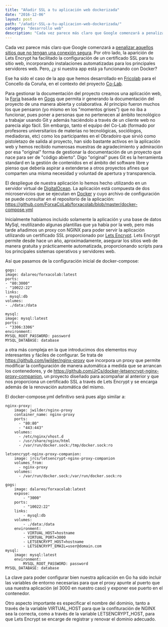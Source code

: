 ```yaml
---
title: "Añadir SSL a tu aplicación web dockerizada"
date: "2016-12-06"
layout: post
path: "/añadir-SSL-a-tu-aplicacion-web-dockerizada/"
category: "desarrollo web"
description: "Cada vez parece más claro que Google comenzará a penalizar aquellos sitios que no tengan una conexión segura. Por otro lado, la aparición de Lets Encrypt ha facilitado la configuración de un certificado SSL para tu sitio web, incorporando instalaciones automatizadas para los principales servidores web. Pero, ¿y si nuestra app está ya funcionando con Docker?"
---
```

Cada vez parece más claro que Google comenzará a [penalizar aquellos sitios que no tengan una conexión segura](https://moz.com/blog/https-tops-30-how-google-is-winning-the-long-war). Por otro lado, la aparición de Lets Encrypt ha facilitado la configuración de un certificado SSL para tu sitio web, incorporando instalaciones automatizadas para los principales servidores web. Pero, ¿y si nuestra app está ya funcionando con Docker?

Ese ha sido el caso de la app que hemos desarrollado en [Fricolab](https://fricolab.com) para el Concello da Coruña, en el contexto del proyecto [Co-Lab](http://colab.coruna.gal).

Para gestionar la documentación del proyecto creamos una aplicación web, la [Forja](https://forxa.colab.coruna.gal) basada en [Gogs](https://gogs.io/) que permita ir generando la documentación del proyecto de una manera abierta y colaborativa. Al principio fueron muchos los que pensaron (yo mismo en los "momentos grises") que no iba a funcionar, pues poner a personas que no pertenecen al ámbito tecnológico a trabajar usando Git y además haciéndolo a través de un cliente web no parecía algo fácil. Sin embargo, tanto el equipo del Co-Lab (formado por profesores universitarios de materias no tecnológicas, sociólogos, mediadoras, etc) como los participantes en el Obradoiro que sirvió como pistoletazo de salida al proyecto, han sido bastante activos en la aplicación web y hemos recibido numerosas muestras de agradecimiento y admiración por esa "original" forma de gestionar la documentación de un proyecto que nace para ser de "código abierto". Digo "original" pues Git es la herramienta standard en la gestión de contenidos en el ámbito del software libre y pienso que debería aspirar a extenderse a otros proyectos afines que comparten una misma necesidad y voluntad de apertura y transparencia.

El despliegue de nuestra aplicación lo hemos hecho utilizando en un servidor virtual de [DigitalOcean](https://www.digitalocean.com/). La aplicación está compuesta de dos microservicios que se ejecutan en [Docker](https://www.docker.com/) y cuyo archivo de configuración se puede consultar en el repositorio de la aplicación: https://github.com/ForxaCoLab/forxacolab/blob/master/docker-compose.yml

Inicialmente habíamos incluido solamente la aplicación y una base de datos MySql, reutilizando algunas plantillas que ya había por la web, pero más tarde añadimos un proxy con NGINX para poder servir la aplicación utilizando un certificado SSL proporcionado por [Lets Encrypt](https://letsencrypt.org/). Lets Encrypt permite desde hace un año, aproximadamente, asegurar los sitios web de manera gratuita y prácticamente automatizada, proporcionando scripts para los principales sistemas operativos y servidores web.

Así que pasamos de la configuración inicial de docker-compose:

    gogs:
    image: dalareo/forxacolab:latest
    ports:
    - "80:3000"
    - "10022:22"
    links:
    - mysql:db
    volumes:
    - ./data:/data

    mysql:
    image: mysql:latest
    ports:
    - "3306:3306"
    environment:
    MYSQL_ROOT_PASSWORD: password
    MYSQL_DATABASE: database

a otra más compleja en la que introducimos dos elementos muy interesantes y fáciles de configurar. Se trata de https://github.com/jwilder/nginx-proxy que incorpora un proxy que permite modificar la configuración de manera automática a medida que se arrancan los contenedores, y de https://github.com/JrCs/docker-letsencrypt-nginx-proxy-companion, un proyecto diseñado para acompañar al anterior y que nos proporciona un certificado SSL a través de Lets Encrypt y se encarga además de la renovación automática del mismo.

El docker-compose.yml definitivo será pues algo similar a:



    nginx-proxy:
        image: jwilder/nginx-proxy
        container_name: nginx-proxy
        ports:
          - "80:80"
          - "443:443"
        volumes:
          - /etc/nginx/vhost.d
          - /usr/share/nginx/html
          - /var/run/docker.sock:/tmp/docker.sock:ro

    letsencrypt-nginx-proxy-companion:
        image: jrcs/letsencrypt-nginx-proxy-companion
        volumes_from:
          - nginx-proxy
        volumes:
          - /var/run/docker.sock:/var/run/docker.sock:ro

    gogs:
        image: dalareo/forxacolab:latest
        expose:
            - "3000"
        ports:
            - "10022:22"
        links:
            - mysql:db
        volumes:
            - ./data:/data
        environment:
            - VIRTUAL_HOST=hostname
            - VIRTUAL_PORT=3000
            - LETSENCRYPT_HOST=hostname
            - LETSENCRYPT_EMAIL=user@domain.com
    mysql:
        image: mysql:latest
        environment:
            MYSQL_ROOT_PASSWORD: password
    MYSQL_DATABASE: database


La clave para poder configurar bien nuestra aplicación en Go ha sido incluir las variables de entorno necesarias para que el proxy apunte al puerto que usa nuestra aplicación (el 3000 en nuestro caso) y exponer ese puerto en el contenedor.

Otro aspecto importante es especificar el nombre del dominio, tanto a través de la variable VIRTUAL_HOST para que la confituración de NGINX sea la correcta, como a través de la variable LETSENCRYPT_HOST, para que Lets Encrypt se encarge de registrar y renovar el dominio adecuado.
